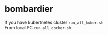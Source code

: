 # bombardier
If you have kubertnetes cluster `run_all_kuber.sh`
<br>
From local PC `run_all_docker.sh`
